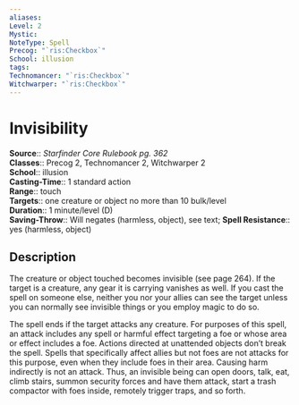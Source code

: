 ```yaml
---
aliases: 
Level: 2
Mystic: 
NoteType: Spell
Precog: "`ris:Checkbox`"
School: illusion 
tags: 
Technomancer: "`ris:Checkbox`"
Witchwarper: "`ris:Checkbox`"
---
```


# Invisibility

**Source**:: _Starfinder Core Rulebook pg. 362_  
**Classes**:: Precog 2, Technomancer 2, Witchwarper 2  
**School**:: illusion  
**Casting-Time**:: 1 standard action  
**Range**:: touch  
**Targets**:: one creature or object no more than 10 bulk/level  
**Duration**:: 1 minute/level (D)  
**Saving-Throw**:: Will negates (harmless, object), see text;
**Spell Resistance**:: yes (harmless, object)

## Description

The creature or object touched becomes invisible (see page 264). If the target is a creature, any gear it is carrying vanishes as well. If you cast the spell on someone else, neither you nor your allies can see the target unless you can normally see invisible things or you employ magic to do so.  
  
The spell ends if the target attacks any creature. For purposes of this spell, an attack includes any spell or harmful effect targeting a foe or whose area or effect includes a foe. Actions directed at unattended objects don’t break the spell. Spells that specifically affect allies but not foes are not attacks for this purpose, even when they include foes in their area. Causing harm indirectly is not an attack. Thus, an invisible being can open doors, talk, eat, climb stairs, summon security forces and have them attack, start a trash compactor with foes inside, remotely trigger traps, and so forth.
